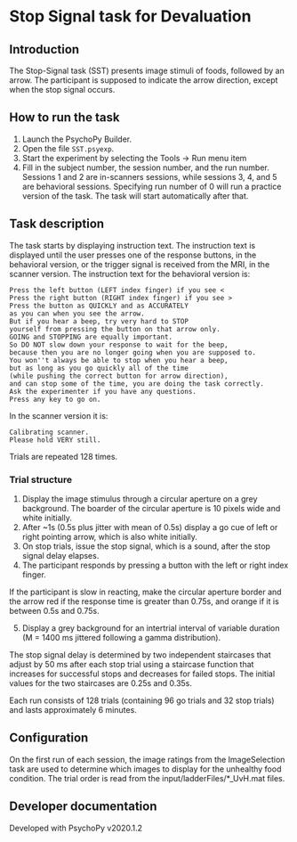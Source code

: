 # Stop Signal task for Devaluation

## Introduction

The Stop-Signal task (SST) presents image stimuli of foods, followed by an arrow. The participant is supposed to indicate the arrow direction, except when the stop signal occurs.

## How to run the task

1. Launch the PsychoPy Builder.
2. Open the file `SST.psyexp`.
3. Start the experiment by selecting the Tools -> Run menu item
4. Fill in the subject number, the session number, and the run number. Sessions 1 and 2 are in-scanners sessions, while sessions 3, 4, and 5 are behavioral sessions. Specifying run number of 0 will run a practice version of the task. The task will start automatically after that.

## Task description

The task starts by displaying instruction text. The instruction text is displayed until the user presses one of the response buttons, in the behavioral version, or the trigger signal is received from the MRI, in the scanner version. The instruction text for the behavioral version is:
```
Press the left button (LEFT index finger) if you see <
Press the right button (RIGHT index finger) if you see >
Press the button as QUICKLY and as ACCURATELY
as you can when you see the arrow.
But if you hear a beep, try very hard to STOP
yourself from pressing the button on that arrow only.
GOING and STOPPING are equally important.
So DO NOT slow down your response to wait for the beep,
because then you are no longer going when you are supposed to.
You won''t always be able to stop when you hear a beep,
but as long as you go quickly all of the time
(while pushing the correct button for arrow direction),
and can stop some of the time, you are doing the task correctly.
Ask the experimenter if you have any questions.
Press any key to go on.
```
In the scanner version it is:
```
Calibrating scanner.
Please hold VERY still.
```

Trials are repeated 128 times.

### Trial structure

1. Display the image stimulus through a circular aperture on a grey background. The boarder of the circular aperture is 10 pixels wide and white initially.
2. After ~1s (0.5s plus jitter with mean of 0.5s) display a go cue of left or right pointing arrow, which is also white initially.
3. On stop trials, issue the stop signal, which is a sound, after the stop signal delay elapses.
4. The participant responds by pressing a button with the left or right index finger.

If the participant is slow in reacting, make the circular aperture border and the arrow red if the response time is greater than 0.75s, and orange if it is between 0.5s and 0.75s.

5. Display a grey background for an intertrial interval of variable duration (M = 1400 ms jittered following a gamma distribution).

The stop signal delay is determined by two independent staircases that adjust by 50 ms after each stop trial using a staircase function that increases for successful stops and decreases for failed stops. The initial values for the two staircases are 0.25s and 0.35s.

Each run consists of 128 trials (containing 96 go trials and 32 stop trials) and lasts approximately 6 minutes.

## Configuration

On the first run of each session, the image ratings from the ImageSelection task are used to determine which images to display for the unhealthy food condition. The trial order is read from the input/ladderFiles/\*_UvH.mat files.

## Developer documentation

Developed with PsychoPy v2020.1.2
